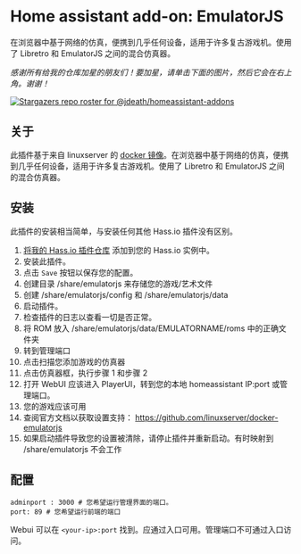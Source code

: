 # Home assistant add-on: EmulatorJS
 在浏览器中基于网络的仿真，便携到几乎任何设备，适用于许多复古游戏机。使用了 Libretro 和 EmulatorJS 之间的混合仿真器。
 
_感谢所有给我的仓库加星的朋友们！要加星，请单击下面的图片，然后它会在右上角。谢谢！_

[![Stargazers repo roster for @jdeath/homeassistant-addons](https://reporoster.com/stars/jdeath/homeassistant-addons)](https://github.com/jdeath/homeassistant-addons/stargazers)

## 关于

此插件基于来自 linuxserver 的 [docker 镜像](https://github.com/linuxserver/docker-emulatorjs)。在浏览器中基于网络的仿真，便携到几乎任何设备，适用于许多复古游戏机。使用了 Libretro 和 EmulatorJS 之间的混合仿真器。

## 安装

此插件的安装相当简单，与安装任何其他 Hass.io 插件没有区别。

1. [将我的 Hass.io 插件仓库][repository] 添加到您的 Hass.io 实例中。
1. 安装此插件。
1. 点击 `Save` 按钮以保存您的配置。
1. 创建目录 /share/emulatorjs 来存储您的游戏/艺术文件
1. 创建 /share/emulatorjs/config 和 /share/emulatorjs/data
1. 启动插件。
1. 检查插件的日志以查看一切是否正常。
1. 将 ROM 放入 /share/emulatorjs/data/EMULATORNAME/roms 中的正确文件夹
1. 转到管理端口
1. 点击扫描您添加游戏的仿真器
1. 点击仿真器框，执行步骤 1 和步骤 2
1. 打开 WebUI 应该进入 PlayerUI，转到您的本地 homeassistant IP:port 或管理端口。
1. 您的游戏应该可用
1. 查阅官方文档以获取设置支持： https://github.com/linuxserver/docker-emulatorjs
1. 如果启动插件导致您的设置被清除，请停止插件并重新启动。有时映射到 /share/emulatorjs 不会工作

## 配置

```
adminport : 3000 # 您希望运行管理界面的端口。
port: 89 # 您希望运行前端的端口
```

Webui 可以在 `<your-ip>:port` 找到。应通过入口可用。管理端口不可通过入口访问。

[repository]: https://github.com/jdeath/homeassistant-addons